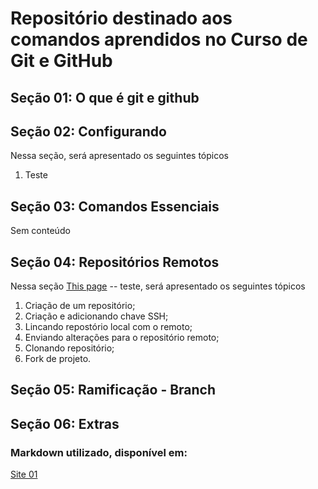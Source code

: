# Repositório destinado aos comandos aprendidos no Curso de Git e GitHub

## Seção 01: O que é git e github [<nome que deseja aparecer>](link)

## Seção 02: Configurando []()
Nessa seção, será apresentado os seguintes tópicos
1. Teste 

## Seção 03: Comandos Essenciais []()
Sem conteúdo 
## Seção 04: Repositórios Remotos
Nessa seção [This page](./Seção04/) -- teste, será apresentado os seguintes tópicos 
1. Criação de um repositório;
2. Criação e adicionando chave SSH;
3. Lincando repostório local com o remoto;
4. Enviando alterações para o repositório remoto;
5. Clonando repositório;
6. Fork de projeto.


## Seção 05: Ramificação - Branch []()

## Seção 06: Extras []()


### Markdown utilizado, disponível em:
[Site 01](https://docs.pipz.com/central-de-ajuda/learning-center/guia-basico-de-markdown#open
)
